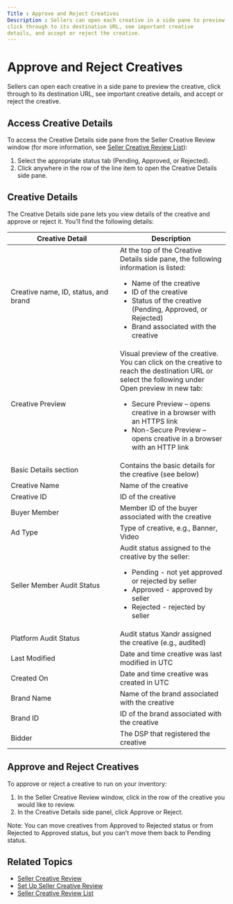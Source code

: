 ```yaml
---
Title : Approve and Reject Creatives
Description : Sellers can open each creative in a side pane to preview the creative,
click through to its destination URL, see important creative
details, and accept or reject the creative.
---
```



# Approve and Reject Creatives



Sellers can open each creative in a side pane to preview the creative,
click through to its destination URL, see important creative
details, and accept or reject the creative.

<div id="approve-and-reject-creatives__section-12515404-91ae-4df5-853e-87cd55820a56"
>

## Access Creative Details

<div id="approve-and-reject-creatives__p-5ee3e6b9-e3b6-4f42-b754-a3776d61f213"
>

To access the Creative Details side pane from the
Seller Creative Review window (for
more information, see
<a href="seller-creative-review-list.html" class="xref"
title="The Seller Creative Review window lets sellers review a list of pending, approved, and rejected creatives, configure list columns, search for creatives to review, and open creatives in a side pane for more details.">Seller
Creative Review List</a>):

1.  Select the appropriate status tab
    (Pending,
    Approved, or
    Rejected).
2.  Click anywhere in the row of the line item to open the Creative
    Details side pane.





<div id="approve-and-reject-creatives__section-df4bd8be-da59-41c7-9a60-e5671ece2726"
>

## Creative Details

The Creative Details side pane lets you view details of the creative and
approve or reject it. You’ll find the following details:

<table
id="approve-and-reject-creatives__table-f567869f-a310-4fe0-b1c1-9ae777057e5c"
class="table frame-all">
<colgroup>
<col style="width: 50%" />
<col style="width: 50%" />
</colgroup>
<thead class="thead">
<tr class="header row">
<th
id="approve-and-reject-creatives__table-f567869f-a310-4fe0-b1c1-9ae777057e5c__entry__1"
class="entry colsep-1 rowsep-1">Creative Detail</th>
<th
id="approve-and-reject-creatives__table-f567869f-a310-4fe0-b1c1-9ae777057e5c__entry__2"
class="entry colsep-1 rowsep-1">Description</th>
</tr>
</thead>
<tbody class="tbody">
<tr class="odd row">
<td class="entry colsep-1 rowsep-1"
headers="approve-and-reject-creatives__table-f567869f-a310-4fe0-b1c1-9ae777057e5c__entry__1">Creative
name, ID, status, and brand</td>
<td class="entry colsep-1 rowsep-1"
headers="approve-and-reject-creatives__table-f567869f-a310-4fe0-b1c1-9ae777057e5c__entry__2">At
the top of the Creative Details side pane, the following information is
listed:
<ul>
<li>Name of the creative</li>
<li>ID of the creative</li>
<li>Status of the creative (Pending,
Approved, or <span
class="ph uicontrol">Rejected)</li>
<li>Brand associated with the creative</li>
</ul></td>
</tr>
<tr class="even row">
<td class="entry colsep-1 rowsep-1"
headers="approve-and-reject-creatives__table-f567869f-a310-4fe0-b1c1-9ae777057e5c__entry__1"><span
class="ph uicontrol">Creative Preview</td>
<td class="entry colsep-1 rowsep-1"
headers="approve-and-reject-creatives__table-f567869f-a310-4fe0-b1c1-9ae777057e5c__entry__2">Visual
preview of the creative. You can click on the creative to reach the
destination URL or select the following under <span
class="ph uicontrol">Open preview in new tab:
<ul>
<li>Secure Preview – opens creative in
a browser with an HTTPS link</li>
<li>Non-Secure Preview – opens
creative in a browser with an HTTP link</li>
</ul></td>
</tr>
<tr class="odd row">
<td class="entry colsep-1 rowsep-1"
headers="approve-and-reject-creatives__table-f567869f-a310-4fe0-b1c1-9ae777057e5c__entry__1"><span
class="ph uicontrol">Basic Details section</td>
<td class="entry colsep-1 rowsep-1"
headers="approve-and-reject-creatives__table-f567869f-a310-4fe0-b1c1-9ae777057e5c__entry__2">Contains
the basic details for the creative (see below)</td>
</tr>
<tr class="even row">
<td class="entry colsep-1 rowsep-1"
headers="approve-and-reject-creatives__table-f567869f-a310-4fe0-b1c1-9ae777057e5c__entry__1"><span
class="ph uicontrol">Creative Name</td>
<td class="entry colsep-1 rowsep-1"
headers="approve-and-reject-creatives__table-f567869f-a310-4fe0-b1c1-9ae777057e5c__entry__2">Name
of the creative</td>
</tr>
<tr class="odd row">
<td class="entry colsep-1 rowsep-1"
headers="approve-and-reject-creatives__table-f567869f-a310-4fe0-b1c1-9ae777057e5c__entry__1"><span
class="ph uicontrol">Creative ID</td>
<td class="entry colsep-1 rowsep-1"
headers="approve-and-reject-creatives__table-f567869f-a310-4fe0-b1c1-9ae777057e5c__entry__2">ID
of the creative</td>
</tr>
<tr class="even row">
<td class="entry colsep-1 rowsep-1"
headers="approve-and-reject-creatives__table-f567869f-a310-4fe0-b1c1-9ae777057e5c__entry__1"><span
class="ph uicontrol">Buyer Member</td>
<td class="entry colsep-1 rowsep-1"
headers="approve-and-reject-creatives__table-f567869f-a310-4fe0-b1c1-9ae777057e5c__entry__2">Member
ID of the buyer associated with the creative</td>
</tr>
<tr class="odd row">
<td class="entry colsep-1 rowsep-1"
headers="approve-and-reject-creatives__table-f567869f-a310-4fe0-b1c1-9ae777057e5c__entry__1"><span
class="ph uicontrol">Ad Type</td>
<td class="entry colsep-1 rowsep-1"
headers="approve-and-reject-creatives__table-f567869f-a310-4fe0-b1c1-9ae777057e5c__entry__2">Type
of creative, e.g., Banner, <span
class="ph uicontrol">Video</td>
</tr>
<tr class="even row">
<td class="entry colsep-1 rowsep-1"
headers="approve-and-reject-creatives__table-f567869f-a310-4fe0-b1c1-9ae777057e5c__entry__1"><span
class="ph uicontrol">Seller Member Audit Status</td>
<td class="entry colsep-1 rowsep-1"
headers="approve-and-reject-creatives__table-f567869f-a310-4fe0-b1c1-9ae777057e5c__entry__2">Audit
status assigned to the creative by the seller:
<ul>
<li>Pending - not yet approved or
rejected by seller</li>
<li>Approved  - approved by
seller</li>
<li>Rejected  - rejected by
seller</li>
</ul></td>
</tr>
<tr class="odd row">
<td class="entry colsep-1 rowsep-1"
headers="approve-and-reject-creatives__table-f567869f-a310-4fe0-b1c1-9ae777057e5c__entry__1"><span
class="ph uicontrol">Platform Audit Status</td>
<td class="entry colsep-1 rowsep-1"
headers="approve-and-reject-creatives__table-f567869f-a310-4fe0-b1c1-9ae777057e5c__entry__2">Audit
status Xandr assigned the creative (e.g., <span
class="ph uicontrol">audited)</td>
</tr>
<tr class="even row">
<td class="entry colsep-1 rowsep-1"
headers="approve-and-reject-creatives__table-f567869f-a310-4fe0-b1c1-9ae777057e5c__entry__1"><span
class="ph uicontrol">Last Modified</td>
<td class="entry colsep-1 rowsep-1"
headers="approve-and-reject-creatives__table-f567869f-a310-4fe0-b1c1-9ae777057e5c__entry__2">Date
and time creative was last modified in UTC</td>
</tr>
<tr class="odd row">
<td class="entry colsep-1 rowsep-1"
headers="approve-and-reject-creatives__table-f567869f-a310-4fe0-b1c1-9ae777057e5c__entry__1"><span
class="ph uicontrol">Created On</td>
<td class="entry colsep-1 rowsep-1"
headers="approve-and-reject-creatives__table-f567869f-a310-4fe0-b1c1-9ae777057e5c__entry__2">Date
and time creative was created in UTC</td>
</tr>
<tr class="even row">
<td class="entry colsep-1 rowsep-1"
headers="approve-and-reject-creatives__table-f567869f-a310-4fe0-b1c1-9ae777057e5c__entry__1"><span
class="ph uicontrol">Brand Name</td>
<td class="entry colsep-1 rowsep-1"
headers="approve-and-reject-creatives__table-f567869f-a310-4fe0-b1c1-9ae777057e5c__entry__2">Name
of the brand associated with the creative</td>
</tr>
<tr class="odd row">
<td class="entry colsep-1 rowsep-1"
headers="approve-and-reject-creatives__table-f567869f-a310-4fe0-b1c1-9ae777057e5c__entry__1"><span
class="ph uicontrol">Brand ID</td>
<td class="entry colsep-1 rowsep-1"
headers="approve-and-reject-creatives__table-f567869f-a310-4fe0-b1c1-9ae777057e5c__entry__2">ID
of the brand associated with the creative</td>
</tr>
<tr class="even row">
<td class="entry colsep-1 rowsep-1"
headers="approve-and-reject-creatives__table-f567869f-a310-4fe0-b1c1-9ae777057e5c__entry__1"><span
class="ph uicontrol">Bidder</td>
<td class="entry colsep-1 rowsep-1"
headers="approve-and-reject-creatives__table-f567869f-a310-4fe0-b1c1-9ae777057e5c__entry__2">The
DSP that registered the creative</td>
</tr>
</tbody>
</table>



<div id="approve-and-reject-creatives__section-d514d678-472c-42d5-9f65-d878764cd274"
>

## Approve and Reject Creatives

<div id="approve-and-reject-creatives__p-aebd756c-aa21-4da0-b5bd-1c6623ba0565"
>

To approve or reject a creative to run on your inventory:

1.  In the Seller Creative Review
    window, click in the row of the creative you would like to review.
2.  In the Creative Details side panel, click
    Approve or
    Reject.

<div id="approve-and-reject-creatives__note-3d35e44a-bad6-4d3d-a6d4-285066184c01"


Note: You can move creatives from
Approved to
Rejected status or from
Rejected to
Approved status, but you can’t move
them back to Pending status.







<div id="approve-and-reject-creatives__section_qbx_5zq_dtb"
>

## Related Topics

- <a href="seller-creative-review.html" class="xref"
  title="Sellers can use Microsoft Monetize Seller Creative Review to review and approve creatives before they serve on seller inventory.">Seller
  Creative Review</a>
- <a href="set-up-seller-creative-review.html" class="xref"
  title="Currently, sellers can review and approve creatives within the Political category before they serve on seller inventory. In the future, Xandr will support seller review of additional categories.">Set
  Up Seller Creative Review</a>
- <a href="seller-creative-review-list.html" class="xref"
  title="The Seller Creative Review window lets sellers review a list of pending, approved, and rejected creatives, configure list columns, search for creatives to review, and open creatives in a side pane for more details.">Seller
  Creative Review List</a>






